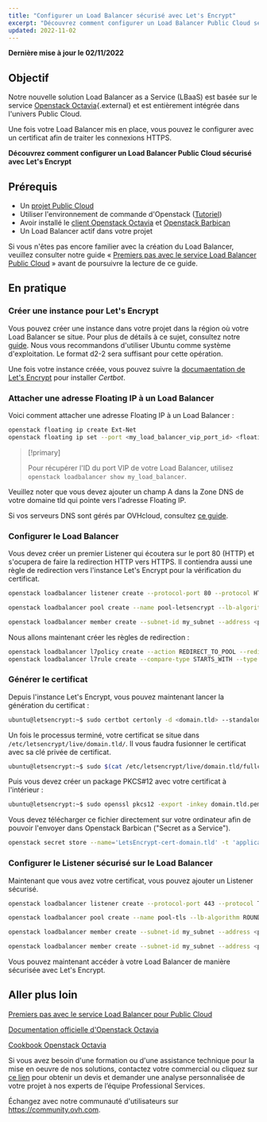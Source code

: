 ```yaml
---
title: "Configurer un Load Balancer sécurisé avec Let's Encrypt"
excerpt: "Découvrez comment configurer un Load Balancer Public Cloud sécurisé avec Let's Encrypt"
updated: 2022-11-02
---
```


**Dernière mise à jour le 02/11/2022**

## Objectif

Notre nouvelle solution Load Balancer as a Service (LBaaS) est basée sur le service [Openstack Octavia](https://wiki.openstack.org/wiki/Octavia){.external} et est entièrement intégrée dans l'univers Public Cloud.

Une fois votre Load Balancer mis en place, vous pouvez le configurer avec un certificat afin de traiter les connexions HTTPS.

**Découvrez comment configurer un Load Balancer Public Cloud sécurisé avec Let's Encrypt**

## Prérequis

- Un [projet Public Cloud](https://www.ovhcloud.com/fr-ca/public-cloud/)
- Utiliser l'environnement de commande d'Openstack ([Tutoriel](/pages/public_cloud/compute/prepare_the_environment_for_using_the_openstack_api))
- Avoir installé le [client Openstack Octavia](https://docs.openstack.org/python-octaviaclient/latest/install/index.html) et [Openstack Barbican](https://docs.openstack.org/python-barbicanclient/latest/install/index.html)
- Un Load Balancer actif dans votre projet

Si vous n'êtes pas encore familier avec la création du Load Balancer, veuillez consulter notre guide « [Premiers pas avec le service Load Balancer Public Cloud](/pages/public_cloud/public_cloud_network_services/getting-started-01-create-lb-service) » avant de poursuivre la lecture de ce guide.

## En pratique

### Créer une instance pour Let's Encrypt

Vous pouvez créer une instance dans votre projet dans la région où votre Load Balancer se situe. Pour plus de détails à ce sujet, consultez notre [guide](/pages/public_cloud/compute/public-cloud-first-steps). Nous vous recommandons d'utiliser Ubuntu comme système d'exploitation. Le format d2-2 sera suffisant pour cette opération.

Une fois votre instance créée, vous pouvez suivre la [documaentation de Let's Encrypt](https://certbot.eff.org/lets-encrypt/ubuntufocal-other) pour installer *Certbot*.


### Attacher une adresse Floating IP à un Load Balancer

Voici comment attacher une adresse Floating IP à un Load Balancer :

```bash
openstack floating ip create Ext-Net
openstack floating ip set --port <my_load_balancer_vip_port_id> <floating_ip>
```

> [!primary]
>
> Pour récupérer l'ID du port VIP de votre Load Balancer, utilisez `openstack loadbalancer show my_load_balancer`.

Veuillez noter que vous devez ajouter un champ A dans la Zone DNS de votre domaine tld qui pointe vers l'adresse Floating IP. 

Si vos serveurs DNS sont gérés par OVHcloud, consultez [ce guide](/pages/web_cloud/domains/dns_zone_edit).

### Configurer le Load Balancer

Vous devez créer un premier Listener qui écoutera sur le port 80 (HTTP) et s'ocupera de faire la redirection HTTP vers HTTPS. Il contiendra aussi une règle de redirection vers l'instance Let's Encrypt pour la vérification du certificat.

```bash
openstack loadbalancer listener create --protocol-port 80 --protocol HTTP --name http-listener my_load_balancer

openstack loadbalancer pool create --name pool-letsencrypt --lb-algorithm ROUND_ROBIN --listener http-listener --protocol HTTP

openstack loadbalancer member create --subnet-id my_subnet --address <private_ip_letsencrypt_instance>  --protocol-port 80 pool-letsencrypt
```

Nous allons maintenant créer les règles de redirection :

```bash
openstack loadbalancer l7policy create --action REDIRECT_TO_POOL --redirect-pool pool-letsencrypt --name letsencrypt-redirection http-listener --position 1
openstack loadbalancer l7rule create --compare-type STARTS_WITH --type PATH --value /.well-known/acme-challenge letsencrypt-redirection
```

### Générer le certificat

Depuis l'instance Let's Encrypt, vous pouvez maintenant lancer la génération du certificat :

```bash
ubuntu@letsencrypt:~$ sudo certbot certonly -d <domain.tld> --standalone -m <email> --agree-tos
```

Un fois le processus terminé, votre certificat se situe dans `/etc/letsencrypt/live/domain.tld/`. Il vous faudra fusionner le certificat avec sa clé privée de certificat.

```bash
ubuntu@letsencrypt:~$ sudo $(cat /etc/letsencrypt/live/domain.tld/fullchain.pem /etc/letsencrypt/live/domain.tld/privkey.pem | tee /etc/ssl/domain.tld.pem)
```

Puis vous devez créer un package PKCS#12 avec votre certificat à l'intérieur :

```bash
ubuntu@letsencrypt:~$ sudo openssl pkcs12 -export -inkey domain.tld.pem -in domain.tld.pem -out domain.tld.p12
```

Vous devez télécharger ce fichier directement sur votre ordinateur afin de pouvoir l'envoyer dans Openstack Barbican ("Secret as a Service").

```bash
openstack secret store --name='LetsEncrypt-cert-domain.tld' -t 'application/octet-stream' -e 'base64' --payload="$(base64 < domain.tld.p12)"
```

### Configurer le Listener sécurisé sur le Load Balancer

Maintenant que vous avez votre certificat, vous pouvez ajouter un Listener sécurisé.

```bash
openstack loadbalancer listener create --protocol-port 443 --protocol TERMINATED_HTTPS --name https-listener --default-tls-container=$(openstack secret list | awk '/ LetsEncrypt-cert-domain.tld / {print $2}') my_load_balancer

openstack loadbalancer pool create --name pool-tls --lb-algorithm ROUND_ROBIN --listener tls-listener --protocol HTTP

openstack loadbalancer member create --subnet-id my_subnet --address <private_ip_instance_1> --protocol-port 80 my_pool

openstack loadbalancer member create --subnet-id my_subnet --address <private_ip_instance_2> --protocol-port 80 my_pool
```

Vous pouvez maintenant accéder à votre Load Balancer de manière sécurisée avec Let's Encrypt.

## Aller plus loin

[Premiers pas avec le service Load Balancer pour Public Cloud](/pages/public_cloud/public_cloud_network_services/getting-started-01-create-lb-service)

[Documentation officielle d'Openstack Octavia](https://docs.openstack.org/octavia/latest/)

[Cookbook Openstack Octavia](https://docs.openstack.org/octavia/latest/user/guides/basic-cookbook.html)

Si vous avez besoin d'une formation ou d'une assistance technique pour la mise en oeuvre de nos solutions, contactez votre commercial ou cliquez sur [ce lien](https://www.ovhcloud.com/fr-ca/professional-services/) pour obtenir un devis et demander une analyse personnalisée de votre projet à nos experts de l’équipe Professional Services. 

Échangez avec notre communauté d'utilisateurs sur <https://community.ovh.com>.